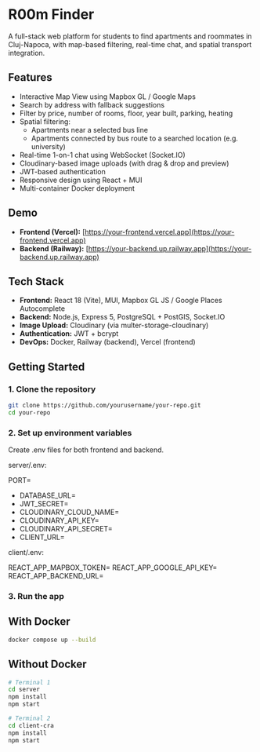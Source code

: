 # R00m Finder

A full-stack web platform for students to find apartments and roommates in Cluj-Napoca, with map-based filtering, real-time chat, and spatial transport integration.

## Features

- Interactive Map View using Mapbox GL / Google Maps
- Search by address with fallback suggestions
- Filter by price, number of rooms, floor, year built, parking, heating
- Spatial filtering:
  - Apartments near a selected bus line
  - Apartments connected by bus route to a searched location (e.g. university)
- Real-time 1-on-1 chat using WebSocket (Socket.IO)
- Cloudinary-based image uploads (with drag & drop and preview)
- JWT-based authentication
- Responsive design using React + MUI
- Multi-container Docker deployment

## Demo

- **Frontend (Vercel):** [https://your-frontend.vercel.app](https://your-frontend.vercel.app)
- **Backend (Railway):** [https://your-backend.up.railway.app](https://your-backend.up.railway.app)

## Tech Stack

- **Frontend:** React 18 (Vite), MUI, Mapbox GL JS / Google Places Autocomplete
- **Backend:** Node.js, Express 5, PostgreSQL + PostGIS, Socket.IO
- **Image Upload:** Cloudinary (via multer-storage-cloudinary)
- **Authentication:** JWT + bcrypt
- **DevOps:** Docker, Railway (backend), Vercel (frontend)

## Getting Started

### 1. Clone the repository

```bash
git clone https://github.com/yourusername/your-repo.git
cd your-repo
```

### 2. Set up environment variables

Create .env files for both frontend and backend.

server/.env:

PORT=
- DATABASE_URL=
- JWT_SECRET=
- CLOUDINARY_CLOUD_NAME=
- CLOUDINARY_API_KEY=
- CLOUDINARY_API_SECRET=
- CLIENT_URL=


client/.env:

REACT_APP_MAPBOX_TOKEN=
REACT_APP_GOOGLE_API_KEY=
REACT_APP_BACKEND_URL=


### 3. Run the app
## With Docker 
```bash
docker compose up --build
```

## Without Docker
```bash
# Terminal 1
cd server
npm install
npm start

# Terminal 2
cd client-cra
npm install
npm start
```